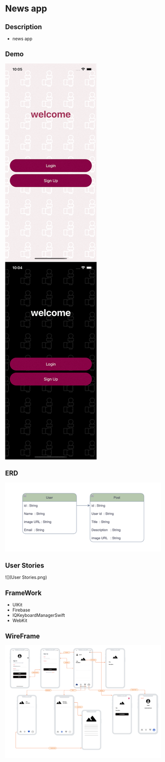 # News app

## Description 

- news app 


## Demo

![](lightMode.gif)
![](darkMode.gif)


## ERD

![](ERD.png)


## User Stories 

![](User Stories.png)

## FrameWork

- UIKit
- Firebase
- IQKeyboardManagerSwift
- WebKit

## WireFrame

![](Digram.png)
